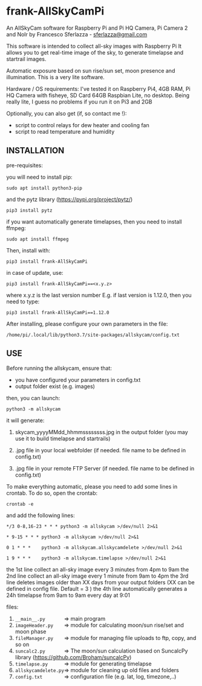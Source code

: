 # frank-AllSkyCamPi
An AllSkyCam software for Raspberry Pi and Pi HQ Camera, Pi Camera 2 and NoIr
by Francesco Sferlazza - sferlazza@gmail.com

This software is intended to collect all-sky images with Raspberry Pi
It allows you to get real-time image of the sky, to generate timelapse and startrail images.

Automatic exposure based on sun rise/sun set, moon presence and illumination.
This is a very lite software.

Hardware / OS requirements: 
I've tested it on Raspberry Pi4, 4GB RAM, Pi HQ Camera with fisheye, SD Card 64GB
Raspbian Lite, no desktop.
Being really lite, I guess no problems if you run it on Pi3 and 2GB

Optionally, you can also get (if, so contact me !):
- script to control relays for dew heater and cooling fan
- script to read temperature and humidity 

## INSTALLATION

pre-requisites:

you will need to install pip:

`sudo apt install python3-pip`

and the pytz library (https://pypi.org/project/pytz/)

`pip3 install pytz` 

if you want automatically generate timelapses, then you need to install ffmpeg:

`sudo apt install ffmpeg`


Then, install with:

`pip3 install frank-AllSkyCamPi`

in case of update, use:

`pip3 install frank-AllSkyCamPi==<x.y.z>`

where x.y.z is the last version number
E.g. if last version is 1.12.0, then you need to type:

`pip3 install frank-AllSkyCamPi==1.12.0`

 
After installing, please configure your own parameters in the file:

`/home/pi/.local/lib/python3.7/site-packages/allskycam/config.txt`

## USE

Before running the allskycam, ensure that:

- you have configured your parameters in config.txt
- output folder exist (e.g. images)

then, you can launch:

`python3 -m allskycam` 

it will generate:
1) skycam_yyyyMMdd_hhmmssssssss.jpg in the output folder (you may use it to build timelapse and startrails)  
  
2) .jpg file in your local webfolder (if needed. file name to be defined in config.txt)

3) .jpg file in your remote FTP Server (if needed. file name to be defined in config.txt)

To make everything automatic, please you need to add some lines in crontab. 
To do so, open the crontab:

`crontab -e`

and add the following lines:


`*/3 0-8,16-23 * * * python3 -m allskycam >/dev/null 2>&1`

`* 9-15 * * * python3 -m allskycam >/dev/null 2>&1`

`0 1 * * *    python3 -m allskycam.allskycamdelete >/dev/null 2>&1`

`1 9 * * *    python3 -m allskycam.timelapse >/dev/null 2>&1`


the 1st line collect an all-sky image every 3 minutes from 4pm to 9am
the 2nd line collect an all-sky image every 1 minute from 9am to 4pm
the 3rd line deletes images older than XX days from your output folders (XX can be defined in config file. Default = 3 )
the 4th line automatically generates a 24h timelapse from 9am to 9am every day at 9:01

files:

1) `__main__.py       `=> main program
2) `imageHeader.py    `=> module for calculating moon/sun rise/set and moon phase 
3) `fileManager.py    `=> module for managing file uploads to ftp, copy, and so on
4) `suncalc2.py       `=> The moon/sun calculation based on SuncalcPy library (https://github.com/Broham/suncalcPy) 
5) `timelapse.py      `=> module for generating timelapse
6) `allskycamdelete.py`=> module for cleaning up old files and folders
7) `config.txt        `=> configuration file (e.g. lat, log, timezone,..)



